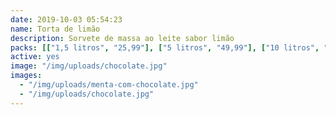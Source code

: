 ```yaml
---
date: 2019-10-03 05:54:23
name: Torta de limão
description: Sorvete de massa ao leite sabor limão
packs: [["1,5 litros", "25,99"], ["5 litros", "49,99"], ["10 litros", "89,99"]]
active: yes
image: "/img/uploads/chocolate.jpg"
images:
  - "/img/uploads/menta-com-chocolate.jpg"
  - "/img/uploads/chocolate.jpg"
---
```

